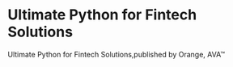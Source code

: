 # Ultimate Python for Fintech Solutions
Ultimate Python for Fintech Solutions,published by Orange, AVA™
